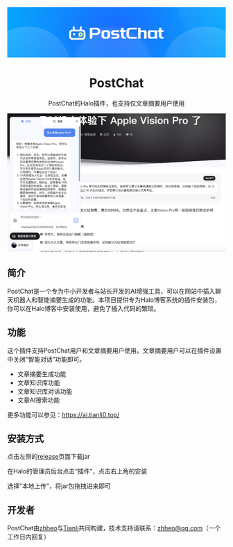 <div align="center">
    <a href="https://halo.zhheo.com/" target="_blank" rel="noopener noreferrer">
        <img src="/imgs/st.jpg" alt="icon"/>
    </a>
    <h1 align="center">PostChat</h1>
    <span>PostChat的Halo插件，也支持仅文章摘要用户使用</span>
</div>

![](/imgs/quickshot.jpg)

## 简介

PostChat是一个专为中小开发者与站长开发的AI增强工具，可以在网站中插入聊天机器人和智能摘要生成的功能。本项目提供专为Halo博客系统的插件安装包，你可以在Halo博客中安装使用，避免了插入代码的繁琐。

## 功能

这个插件支持PostChat用户和文章摘要用户使用。文章摘要用户可以在插件设置中关闭“智能对话”功能即可。

- 文章摘要生成功能
- 文章知识库功能
- 文章知识库对话功能
- 文章AI搜索功能

更多功能可以参见：https://ai.tianli0.top/

## 安装方式

点击左侧的[release](https://github.com/zhheo/halo-plugin-postchat/releases)页面下载jar

在Halo的管理员后台点击“插件”，点击右上角的安装

选择“本地上传”，将jar包拖拽进来即可

## 开发者

PostChat由[zhheo](https://github.com/zhheo)与[Tianli](https://github.com/TIANLI0)共同构建，技术支持请联系：zhheo@qq.com（一个工作日内回复）